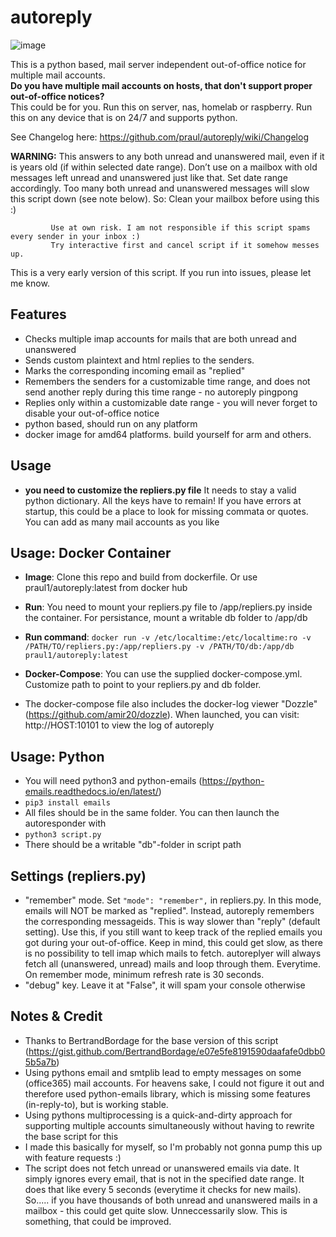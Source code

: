 # autoreply
![image](https://user-images.githubusercontent.com/38807639/123649002-bc56dc80-d829-11eb-8995-5086fba163ca.png)

This is a python based, mail server independent out-of-office notice for multiple mail accounts.  
**Do you have multiple mail accounts on hosts, that don't support proper out-of-office notices?**  
This could be for you. Run this on server, nas, homelab or raspberry. Run this on any device that is on 24/7 and supports python.

See Changelog here: https://github.com/praul/autoreply/wiki/Changelog

**WARNING:** This answers to any both unread and unanswered mail, even if it is years old (if within selected date range).
             Don’t use on a mailbox with old messages left unread and unanswered just like that. Set date range accordingly. Too many both unread and unanswered messages will slow this script down (see note below). So: Clean your mailbox before using this :)
             
             Use at own risk. I am not responsible if this script spams every sender in your inbox :)
             Try interactive first and cancel script if it somehow messes up.
             
This is a very early version of this script. If you run into issues, please let me know.

## Features 
- Checks multiple imap accounts for mails that are both unread and unanswered
- Sends custom plaintext and html replies to the senders.
- Marks the corresponding incoming email as "replied"
- Remembers the senders for a customizable time range, and does not send another reply during this time range - no autoreply pingpong
- Replies only within a customizable date range - you will never forget to disable your out-of-office notice
- python based, should run on any platform
- docker image for amd64 platforms. build yourself for arm and others.

## Usage
- **you need to customize the repliers.py file** It needs to stay a valid python dictionary. All the keys have to remain! If you have errors at startup, this could be a place to look for missing commata or quotes. You can add as many mail accounts as you like

## Usage: Docker Container
- **Image**: Clone this repo and build from dockerfile. Or use praul1/autoreply:latest from docker hub  
  
- **Run**: You need to mount your repliers.py file to /app/repliers.py inside the container. For persistance, mount a writable db folder to /app/db 
- **Run command**: ```docker run -v /etc/localtime:/etc/localtime:ro -v /PATH/TO/repliers.py:/app/repliers.py -v /PATH/TO/db:/app/db praul1/autoreply:latest```
  
- **Docker-Compose**: You can use the supplied docker-compose.yml. Customize path to point to your repliers.py and db folder. 
- The docker-compose file also includes the docker-log viewer "Dozzle" (https://github.com/amir20/dozzle). When launched, you can visit: http://HOST:10101 to view the log of autoreply  

## Usage: Python
- You will need python3 and python-emails (https://python-emails.readthedocs.io/en/latest/)
- ```pip3 install emails```
- All files should be in the same folder. You can then launch the autoresponder with
- ```python3 script.py```
- There should be a writable "db"-folder in script path

## Settings (repliers.py)
- "remember" mode. Set ```"mode": "remember",``` in repliers.py. In this mode, emails will NOT be marked as "replied". Instead, autoreply remembers the corresponding messageids. This is way slower than "reply" (default setting). Use this, if you still want to keep track of the replied emails you got during your out-of-office. Keep in mind, this could get slow, as there is no possibility to tell imap which mails to fetch. autoreplyer will always fetch all (unanswered, unread) mails and loop through them. Everytime. On remember mode, minimum refresh rate is 30 seconds.
- "debug" key. Leave it at "False", it will spam your console otherwise
 
## Notes & Credit
- Thanks to BertrandBordage for the base version of this script (https://gist.github.com/BertrandBordage/e07e5fe8191590daafafe0dbb05b5a7b)
- Using pythons email and smtplib lead to empty messages on some (office365) mail accounts. For heavens sake, I could not figure it out and therefore used python-emails library, which is missing some features (in-reply-to), but is working stable.
- Using pythons multiprocessing is a quick-and-dirty approach for supporting multiple accounts simultaneously without having to rewrite the base script for this
- I made this basically for myself, so I'm probably not gonna pump this up with feature requests :) 
- The script does not fetch unread or unanswered emails via date. It simply ignores every email, that is not in the specified date range. It does that like every 5 seconds (everytime it checks for new mails). So..... if you have thousands of both unread and unanswered mails in a mailbox - this could get quite slow. Unneccessarily slow. This is something, that could be improved.
